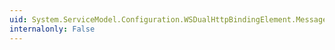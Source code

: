 ```yaml
---
uid: System.ServiceModel.Configuration.WSDualHttpBindingElement.MessageEncoding
internalonly: False
---
```

